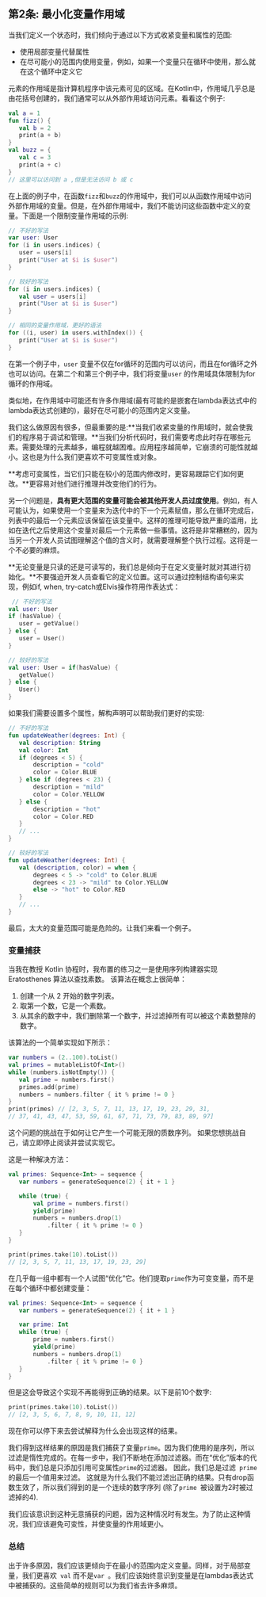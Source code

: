 ## 第2条: 最小化变量作用域

当我们定义一个状态时，我们倾向于通过以下方式收紧变量和属性的范围:

- 使用局部变量代替属性
- 在尽可能小的范围内使用变量，例如，如果一个变量只在循环中使用，那么就在这个循环中定义它

元素的作用域是指计算机程序中该元素可见的区域。在Kotlin中，作用域几乎总是由花括号创建的，我们通常可以从外部作用域访问元素。看看这个例子:

``` kotlin
val a = 1
fun fizz() {
   val b = 2
   print(a + b)
}
val buzz = {
   val c = 3
   print(a + c)
}
// 这里可以访问到 a ,但是无法访问 b 或 c
```

在上面的例子中，在函数` fizz `和` buzz `的作用域中，我们可以从函数作用域中访问外部作用域的变量。但是，在外部作用域中，我们不能访问这些函数中定义的变量。下面是一个限制变量作用域的示例:

``` kotlin
// 不好的写法
var user: User
for (i in users.indices) {
   user = users[i]
   print("User at $i is $user")
}

// 较好的写法
for (i in users.indices) {
   val user = users[i]
   print("User at $i is $user")
}

// 相同的变量作用域，更好的语法
for ((i, user) in users.withIndex()) {
   print("User at $i is $user")
}
```

在第一个例子中，` user ` 变量不仅在for循环的范围内可以访问，而且在for循环之外也可以访问。在第二个和第三个例子中，我们将变量` user ` 的作用域具体限制为for循环的作用域。

类似地，在作用域中可能还有许多作用域(最有可能的是嵌套在lambda表达式中的lambda表达式创建的)，最好在尽可能小的范围内定义变量。

我们这么做原因有很多，但最重要的是:**当我们收紧变量的作用域时，就会使我们的程序易于调试和管理。**当我们分析代码时，我们需要考虑此时存在哪些元素。需要处理的元素越多，编程就越困难。应用程序越简单，它崩溃的可能性就越小。这也是为什么我们更喜欢不可变属性或对象。

**考虑可变属性，当它们只能在较小的范围内修改时，更容易跟踪它们如何更改。**更容易对他们进行推理并改变他们的行为。

另一个问题是，**具有更大范围的变量可能会被其他开发人员过度使用**。例如，有人可能认为，如果使用一个变量来为迭代中的下一个元素赋值，那么在循环完成后，列表中的最后一个元素应该保留在该变量中。这样的推理可能导致严重的滥用，比如在迭代之后使用这个变量对最后一个元素做一些事情。这将是非常糟糕的，因为当另一个开发人员试图理解这个值的含义时，就需要理解整个执行过程。这将是一个不必要的麻烦。

**无论变量是只读的还是可读写的，我们总是倾向于在定义变量时就对其进行初始化。**不要强迫开发人员查看它的定义位置。这可以通过控制结构语句来实现，例如if, when, try-catch或Elvis操作符用作表达式：

``` kotlin
 // 不好的写法
val user: User
if (hasValue) {
   user = getValue()
} else {
   user = User()
}

// 较好的写法
val user: User = if(hasValue) {
   getValue()
} else {
   User()
}
```

如果我们需要设置多个属性，解构声明可以帮助我们更好的实现:

``` kotlin
// 不好的写法
fun updateWeather(degrees: Int) {
   val description: String
   val color: Int
   if (degrees < 5) {
       description = "cold"
       color = Color.BLUE
   } else if (degrees < 23) {
       description = "mild"
       color = Color.YELLOW
   } else {
       description = "hot"
       color = Color.RED
   }
   // ...
}

// 较好的写法
fun updateWeather(degrees: Int) {
   val (description, color) = when {
       degrees < 5 -> "cold" to Color.BLUE
       degrees < 23 -> "mild" to Color.YELLOW
       else -> "hot" to Color.RED
   }
   // ...
}
```

最后，太大的变量范围可能是危险的。让我们来看一个例子。

### 变量捕获

当我在教授 Kotlin 协程时，我布置的练习之一是使用序列构建器实现 Eratosthenes 算法以查找素数。 该算法在概念上很简单：

1. 创建一个从 2 开始的数字列表。
2. 取第一个数，它是一个素数。
3. 从其余的数字中，我们删除第一个数字，并过滤掉所有可以被这个素数整除的数字。

该算法的一个简单实现如下所示：

``` kotlin
var numbers = (2..100).toList()
val primes = mutableListOf<Int>()
while (numbers.isNotEmpty()) {
   val prime = numbers.first()
   primes.add(prime)
   numbers = numbers.filter { it % prime != 0 }
}
print(primes) // [2, 3, 5, 7, 11, 13, 17, 19, 23, 29, 31,
// 37, 41, 43, 47, 53, 59, 61, 67, 71, 73, 79, 83, 89, 97]
```

这个问题的挑战在于如何让它产生一个可能无限的质数序列。 如果您想挑战自己，请立即停止阅读并尝试实现它。

这是一种解决方法：

``` kotlin
val primes: Sequence<Int> = sequence {
   var numbers = generateSequence(2) { it + 1 }

   while (true) {
       val prime = numbers.first()
       yield(prime)
       numbers = numbers.drop(1)
           .filter { it % prime != 0 }
   }
}

print(primes.take(10).toList())
// [2, 3, 5, 7, 11, 13, 17, 19, 23, 29]
```

在几乎每一组中都有一个人试图“优化”它。他们提取```prime```作为可变变量，而不是在每个循环中都创建变量：

``` kotlin
val primes: Sequence<Int> = sequence {
   var numbers = generateSequence(2) { it + 1 }

   var prime: Int
   while (true) {
       prime = numbers.first()
       yield(prime)
       numbers = numbers.drop(1)
           .filter { it % prime != 0 }
   }
}
```

但是这会导致这个实现不再能得到正确的结果。以下是前10个数字:

``` kotlin
print(primes.take(10).toList())
// [2, 3, 5, 6, 7, 8, 9, 10, 11, 12]
```

现在你可以停下来去尝试解释为什么会出现这样的结果。

我们得到这样结果的原因是我们捕获了变量`prime`。因为我们使用的是序列，所以过滤是惰性完成的。在每一步中，我们不断地在添加过滤器。而在“优化”版本的代码中，我们总是只添加引用可变属性`prime`的过滤器。 因此，我们总是过滤` prime`的最后一个值用来过滤。 这就是为什么我们不能过滤出正确的结果。只有drop函数生效了，所以我们得到的是一个连续的数字序列 (除了`prime `被设置为2时被过滤掉的4).

我们应该意识到这种无意捕获的问题，因为这种情况时有发生。为了防止这种情况，我们应该避免可变性，并使变量的作用域更小。

### 总结

出于许多原因，我们应该更倾向于在最小的范围内定义变量。同样，对于局部变量，我们更喜欢` val` 而不是`var `。我们应该始终意识到变量是在lambdas表达式中被捕获的。这些简单的规则可以为我们省去许多麻烦。
